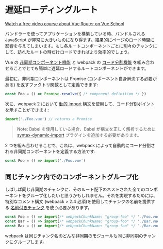 # 遅延ローディングルート

<div class="vueschool"><a href="https://vueschool.io/courses/vue-router-for-everyone?friend=vuejs" target="_blank" rel="sponsored noopener" title="Learn how to build powerful Single Page Applications with the Vue Router on Vue School">Watch a free video course about Vue Router on Vue School</a></div>

バンドラーを使ってアプリケーションを構築している時、バンドルされる JavaScript が非常に大きいものになり得ます。結果的にページのロード時間に影響を与えてしまいます。もし各ルートコンポーネントごとに別々のチャンクにして、訪れたルートの時だけロードできればより効率的でしょう。

Vue の [非同期コンポーネント機能](http://jp.vuejs.org/guide/components.html#非同期コンポーネント) と webpack の [コード分割機能](https://webpack.js.org/guides/code-splitting-async/) を組み合わせることでとても簡単に遅延ロードするルートコンポーネントができます。

最初に、非同期コンポーネントは Promise (コンポーネント自身解決する必要がある) を返すファクトリ関数として定義できます:

``` js
const Foo = () => Promise.resolve({ /* component definition */ })
```

次に、webpack 2 において [動的 import](https://github.com/tc39/proposal-dynamic-import) 構文を使用して、コード分割ポイントを示すことができます:

``` js
import('./Foo.vue') // returns a Promise
```

> Note: Babel を使用している場合、Babel が構文を正しく解析するために [syntax-dynamic-import](https://babeljs.io/docs/plugins/syntax-dynamic-import/) プラグインを追加する必要があります。

2 つを組み合わせることで、これは、webpack によって自動的にコード分割される非同期コンポーネントを定義する方法です:

``` js
const Foo = () => import('./Foo.vue')
```

## 同じチャンク内でのコンポーネントグループ化

しばしば同じ非同期のチャンクに、そのルート配下のネストされた全てのコンポーネントをグループ化したいと思うかもしれません。それを実現するためには、 特別なコメント構文 (webpack > 2.4 必須)を使用してチャンクの名前を提供する [名前付きチャンク](https://webpack.js.org/guides/code-splitting-async/#chunk-names) を使う必要があります。

``` js
const Foo = () => import(/* webpackChunkName: "group-foo" */ './Foo.vue')
const Bar = () => import(/* webpackChunkName: "group-foo" */ './Bar.vue')
const Baz = () => import(/* webpackChunkName: "group-foo" */ './Baz.vue')
```

webpack は同じチャンク名のどんな非同期のモジュールも同じ非同期のチャンクにグループします。
